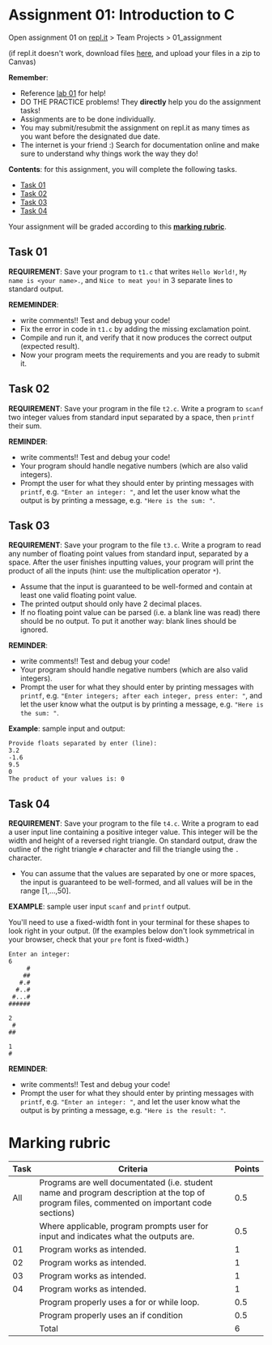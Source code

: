 # Assignment 01: Introduction to C

Open assignment 01 on [repl.it](https://replit.com/team/202105cmpt127) > Team Projects > 01_assignment

(if repl.it doesn't work, download files [here](./files.zip), and upload your files in a zip to Canvas)

**Remember**:
- Reference [lab 01](../../labs/01) for help!
- DO THE PRACTICE problems! They **directly** help you do the assignment tasks!
- Assignments are to be done individually.
- You may submit/resubmit the assignment on repl.it as many times as you want before the designated due date.
- The internet is your friend :) Search for documentation online and make sure to understand why things work the way they do!

**Contents**: for this assignment, you will complete the following tasks.
- [Task 01](#task-01)
- [Task 02](#task-02)
- [Task 03](#task-03)
- [Task 04](#task-04)

Your assignment will be graded according to this [**marking rubric**](#marking-rubric).

## Task 01

**REQUIREMENT**: Save your program to `t1.c` that writes `Hello World!`, `My name is <your name>.`, and `Nice to meat you!` in 3 separate lines to standard output.

**REMEMINDER**: 
- write comments!! Test and debug your code!
- Fix the error in code in `t1.c` by adding the missing exclamation point.
- Compile and run it, and verify that it now produces the correct output (expected result).
- Now your program meets the requirements and you are ready to submit it.


## Task 02

**REQUIREMENT**: Save your program in the file `t2.c`. Write a program to `scanf` two integer values from standard input separated by a space, then `printf` their sum.

**REMINDER**:
- write comments!! Test and debug your code!
- Your program should handle negative numbers (which are also valid integers).
- Prompt the user for what they should enter by printing messages with `printf`, e.g. `"Enter an integer: "`, and let the user know what the output is by printing a message, e.g. `"Here is the sum: "`.


## Task 03

**REQUIREMENT**: Save your program to the file `t3.c`. Write a program to read any number of floating point values from standard input, separated by a space. After the user finishes inputting values, your program will print the product of all the inputs (hint: use the multiplication operator `*`).
- Assume that the input is guaranteed to be well-formed and contain at least one valid floating point value.
- The printed output should only have 2 decimal places.
- If no floating point value can be parsed (i.e. a blank line was read) there should be no output. To put it another way: blank lines should be ignored.

**REMINDER**:
- write comments!! Test and debug your code!
- Your program should handle negative numbers (which are also valid integers).
- Prompt the user for what they should enter by printing messages with `printf`, e.g. `"Enter integers; after each integer, press enter: "`, and let the user know what the output is by printing a message, e.g. `"Here is the sum: "`.

**Example**: sample input and output:
```
Provide floats separated by enter (line):
3.2
-1.6
9.5
0
The product of your values is: 0

```


## Task 04

**REQUIREMENT**: Save your program to the file `t4.c`. Write a program to ead a user input line containing a positive integer value. This integer will be the width and height of a reversed right triangle. On standard output, draw the outline of the right triangle `#` character and fill the triangle using the `.` character.
- You can assume that the values are separated by one or more spaces, the input is guaranteed to be well-formed, and all values will be in the range \[1,...,50\].

**EXAMPLE**: sample user input `scanf` and `printf` output.

You'll need to use a fixed-width font in your terminal for these shapes to look right in your output. (If the examples below don't look symmetrical in your browser, check that your `pre` font is fixed-width.)

```
Enter an integer:
6
     #
    ##
   #.#
  #..#
 #...#
######

2
 #
##

1
#
```

**REMINDER**:
- write comments!! Test and debug your code!
- Prompt the user for what they should enter by printing messages with `printf`, e.g. `"Enter an integer: "`, and let the user know what the output is by printing a message, e.g. `"Here is the result: "`.


# Marking rubric

| Task | Criteria                                      | Points |
|------|-----------------------------------------------|--------|
| All  | Programs are well documentated  (i.e. student name and program description at the top of program files, commented on important code sections) | 0.5    |
|      | Where applicable, program prompts user for input and indicates what the outputs are. | 0.5    |
| 01   | Program works as intended.                    | 1      |
| 02   | Program works as intended.                    | 1      |
| 03   | Program works as intended.                    | 1      |
| 04   | Program works as intended.                    | 1      |
|      | Program properly uses a for or while loop.    | 0.5    |
|      | Program properly uses an if condition         | 0.5    |
|      |                                         Total | 6      |